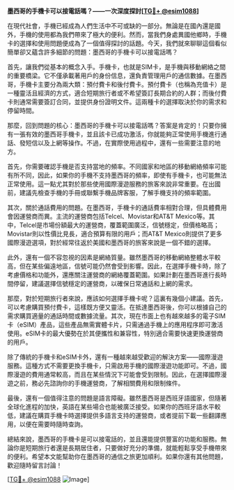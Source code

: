 **墨西哥的手機卡可以接電話嗎？——一次深度探討[[TG💪+ @esim1088](https://t.me/s/esim1088)]**

在現代社會，手機已經成為人們生活中不可或缺的一部分。無論是在國內還是國外，手機的使用都為我們帶來了極大的便利。然而，當我們身處異國他鄉時，手機卡的選擇和使用問題便成為了一個值得探討的話題。今天，我們就來聊聊這個看似簡單卻又蘊含許多細節的問題：墨西哥的手機卡可以接電話嗎？

首先，讓我們從基本的概念入手。手機卡，也就是SIM卡，是手機與移動網絡之間的重要橋梁。它不僅承載著用戶的身份信息，還負責管理用戶的通信數據。在墨西哥，手機卡主要分為兩大類：預付費卡和後付費卡。預付費卡（也稱為充值卡）是一種靈活且經濟的方式，適合短期旅行者或不希望簽訂長期合約的人群；而後付費卡則通常需要簽訂合同，並提供身份證明文件。這兩種卡的選擇取決於你的需求和停留時間。

那麼，回到問題的核心：墨西哥的手機卡可以接電話嗎？答案是肯定的！只要你擁有一張有效的墨西哥手機卡，並且該卡已成功激活，你就能夠正常使用手機進行通話、發短信以及上網等操作。不過，在實際使用過程中，還有一些需要注意的地方。

首先，你需要確認手機是否支持當地的頻率。不同國家和地區的移動網絡頻率可能有所不同，因此，如果你的手機不支持墨西哥的頻率，即使有手機卡，也可能無法正常使用。這一點尤其對於那些使用國際漫遊服務的旅客來說非常重要。在出國前，建議先檢查手機的手冊或聯繫手機品牌客服，了解手機支持的頻率範圍。

其次，關於通話費用的問題。在墨西哥，手機卡的通話費率相對合理，但具體費用會因運營商而異。主流的運營商包括Telcel、Movistar和AT&T Mexico等。其中，Telcel是市場份額最大的運營商，覆蓋範圍廣泛，信號穩定，但價格略高；Movistar則以性價比見長，適合預算有限的用戶；而AT&T Mexico則提供了更多國際漫遊選項，對於經常往返於美國和墨西哥的旅客來說是一個不錯的選擇。

此外，還有一個不容忽視的因素是網絡質量。雖然墨西哥的移動網絡整體水平較高，但在某些偏遠地區，信號可能仍然會受到影響。因此，在選擇手機卡時，除了考慮價格和功能外，還應關注運營商的網絡覆蓋範圍。如果計劃在墨西哥進行長時間停留，建議選擇信號穩定的運營商，以確保日常通話和上網的需求。

那麼，對於短期旅行者來說，應該如何選擇手機卡呢？這裏有幾個小建議。首先，可以考慮購買預付費卡，這樣既方便又靈活。在抵達墨西哥後，你可以根據自己的需求購買適量的通話時間或數據流量。其次，現在市面上也有越來越多的電子SIM卡（eSIM）產品，這些產品無需實體卡片，只需通過手機上的應用程序即可激活使用。eSIM卡的最大優勢在於其便攜性和兼容性，特別適合需要快速更換運營商的用戶。

除了傳統的手機卡和eSIM卡外，還有一種越來越受歡迎的解決方案——國際漫遊服務。這種方式不需要更換手機卡，只需啟用手機的國際漫遊功能即可。不過，國際漫遊的費用通常較高，而且在某些情況下可能會受到限制。因此，在選擇國際漫遊之前，務必先諮詢你的手機運營商，了解相關費用和限制條件。

最後，還有一個值得注意的問題是語言障礙。雖然墨西哥是西班牙語國家，但隨著全球化進程的加快，英語在某些場合也能被廣泛接受。如果你的西班牙語水平較低，建議在購買手機卡時選擇提供多語言支持的運營商，或者提前下載一些翻譯應用，以便在需要時隨時查詢。

總結來說，墨西哥的手機卡是可以接電話的，並且還能提供豐富的功能和服務。無論你是短期旅行者還是長期居住者，只要做好充分的準備，就能輕鬆享受手機帶來的便利。希望本文能幫助你在墨西哥的通信之旅更加順利。如果你還有其他問題，歡迎隨時留言討論！

[[TG💪+ @esim1088](https://t.me/s/esim1088) ![Image](https://i.postimg.cc/4NQfJmqS/Snipaste-2025-05-13-00-14-12.png)]
